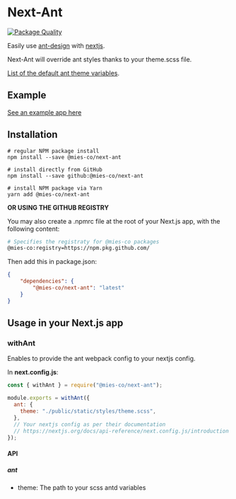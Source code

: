 # Next-Ant

[![Package Quality](https://npm.packagequality.com/badge/@mies-co%2Fnext-ant.png)](https://packagequality.com/#?package=@mies-co/next-ant)

Easily use [ant-design](https://ant.design/components/overview) with [nextjs](https://nextjs.org).

Next-Ant will override ant styles thanks to your theme.scss file.

[List of the default ant theme variables](https://github.com/ant-design/ant-design/blob/master/components/style/themes/default.less).

## Example

[See an example app here](https://github.com/mies-co/next-extensions/tree/master/examples/next-ant-example)

## Installation

```env
# regular NPM package install 
npm install --save @mies-co/next-ant
 
# install directly from GitHub 
npm install --save github:@mies-co/next-ant
 
# install NPM package via Yarn 
yarn add @mies-co/next-ant
```

**OR USING THE GITHUB REGISTRY**

You may also create a .npmrc file at the root of your Next.js app, with the following content:

```sh
# Specifies the registraty for @mies-co packages
@mies-co:registry=https://npm.pkg.github.com/
```

Then add this in package.json:

```json
{
    "dependencies": {
        "@mies-co/next-ant": "latest"
    }
}
```

## Usage in your Next.js app

### withAnt

Enables to provide the ant webpack config to your nextjs config.

In **next.config.js**:

```js
const { withAnt } = require("@mies-co/next-ant");

module.exports = withAnt({
  ant: {
    theme: "./public/static/styles/theme.scss",
  },
  // Your nextjs config as per their documentation
  // https://nextjs.org/docs/api-reference/next.config.js/introduction
});
```

#### API

##### ant

- theme: The path to your scss antd variables

